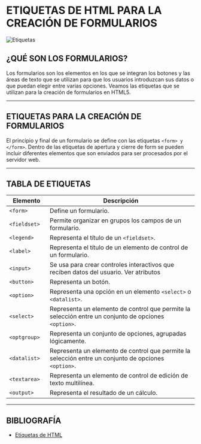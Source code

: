 # ETIQUETAS DE HTML PARA LA CREACIÓN DE FORMULARIOS


![Etiquetas](https://websgalicia.es/blog/wp-content/uploads/etiquetas-html-800x560.jpg)

## ¿QUÉ SON LOS FORMULARIOS?


Los formularios son los elementos en los que se integran los botones y las áreas de texto que se utilizan para que los usuarios introduzcan sus datos o que puedan elegir entre varias opciones. Veamos las etiquetas que se utilizan para la creación de formularios en HTML5.
___

## ETIQUETAS PARA LA CREACIÓN DE FORMULARIOS 

El principio y final de un formulario se define con las etiquetas ```<form> y </form>```. Dentro de las etiquetas de apertura y cierre de form se pueden incluir diferentes elementos que son enviados para ser procesados por el servidor web.
___
## TABLA DE ETIQUETAS 

Elemento | Descripción  
---------- | ----------------
```<form>``` | Define un formulario.
```<fieldset>	```|Permite organizar en grupos los campos de un formulario.
```<legend>```	| Representa el título de un ```<fieldset>```.
```<label>```|	Representa el título de un elemento de control de un formulario.
```<input>```|	Se usa para crear controles interactivos que reciben datos del usuario. Ver atributos
```<button>```	|Representa un botón.
```<option>```|	Representa una opción en un elemento ```<select>``` o ```<datalist>```.
```<select>```|	Representa un elemento de control que permite la selección entre un conjunto de opciones ```<option>```.
```<optgroup>```|	Representa un conjunto de opciones, agrupadas lógicamente.
```<datalist>```|	Representa un elemento de control que permite la selección entre un conjunto de opciones ```<option>```.
```<textarea>```|	Representa un elemento de control de edición de texto multilínea.
```<output>```|	Representa el resultado de un cálculo.
___

## BIBLIOGRAFÍA

* [Etiquetas de HTML](https://www.eniun.com/etiquetas-formularios-html5/)